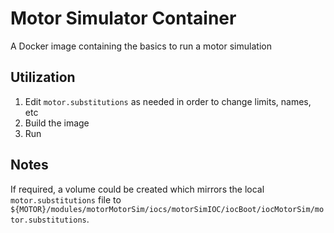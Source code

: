 # Motor Simulator Container

A Docker image containing the basics to run a motor simulation

## Utilization

1. Edit `motor.substitutions` as needed in order to change limits, names, etc
2. Build the image
3. Run

## Notes

If required, a volume could be created which mirrors the local `motor.substitutions` file to `${MOTOR}/modules/motorMotorSim/iocs/motorSimIOC/iocBoot/iocMotorSim/motor.substitutions`.